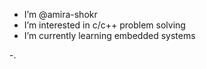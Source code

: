 -   I’m @amira-shokr
-  I’m interested in c/c++ problem solving
-  I’m currently learning embedded systems

-.

<!---
amira-shokr/amira-shokr is a ✨ special ✨ repository because its `README.md` (this file) appears on your GitHub profile.
You can click the Preview link to take a look at your changes.
--->
